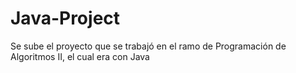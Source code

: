# Java-Project
Se sube el proyecto que se trabajó en el ramo de Programación de Algoritmos II, el cual era con Java
